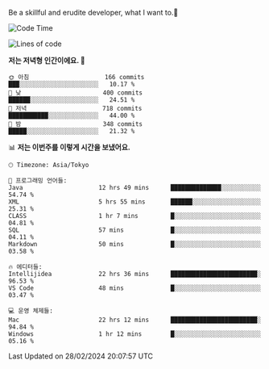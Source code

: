 Be a skillful and erudite developer, what I want to.👶

<!--START_SECTION:waka-->
![Code Time](http://img.shields.io/badge/Code%20Time-460%20hrs%2028%20mins-blue)

![Lines of code](https://img.shields.io/badge/%EC%A0%80%EB%8A%94%20%EC%97%AC%ED%83%9C%EA%B9%8C%EC%A7%80%20-778.2%20thousand%20%EC%A4%84%EC%9D%98%20%EC%BD%94%EB%93%9C%EB%A5%BC%20%EC%9E%91%EC%84%B1%ED%96%88%EC%96%B4%EC%9A%94.-blue)

**저는 저녁형 인간이에요. 🦉** 

```text
🌞 아침                     166 commits         ███░░░░░░░░░░░░░░░░░░░░░░   10.17 % 
🌆 낮　                     400 commits         ██████░░░░░░░░░░░░░░░░░░░   24.51 % 
🌃 저녁                     718 commits         ███████████░░░░░░░░░░░░░░   44.00 % 
🌙 밤　                     348 commits         █████░░░░░░░░░░░░░░░░░░░░   21.32 % 
```


📊 **저는 이번주를 이렇게 시간을 보냈어요.** 

```text
🕑︎ Timezone: Asia/Tokyo

💬 프로그래밍 언어들: 
Java                     12 hrs 49 mins      ██████████████░░░░░░░░░░░   54.74 % 
XML                      5 hrs 55 mins       ██████░░░░░░░░░░░░░░░░░░░   25.31 % 
CLASS                    1 hr 7 mins         █░░░░░░░░░░░░░░░░░░░░░░░░   04.81 % 
SQL                      57 mins             █░░░░░░░░░░░░░░░░░░░░░░░░   04.11 % 
Markdown                 50 mins             █░░░░░░░░░░░░░░░░░░░░░░░░   03.58 % 

🔥 에디터들: 
Intellijidea             22 hrs 36 mins      ████████████████████████░   96.53 % 
VS Code                  48 mins             █░░░░░░░░░░░░░░░░░░░░░░░░   03.47 % 

💻 운영 체제들: 
Mac                      22 hrs 12 mins      ████████████████████████░   94.84 % 
Windows                  1 hr 12 mins        █░░░░░░░░░░░░░░░░░░░░░░░░   05.16 % 
```


 Last Updated on 28/02/2024 20:07:57 UTC
<!--END_SECTION:waka-->
